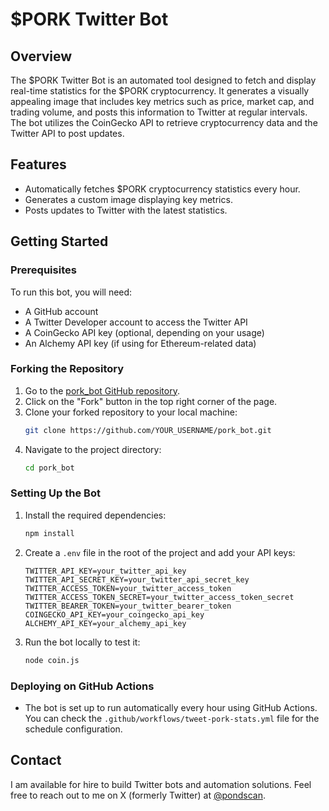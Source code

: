 # $PORK Twitter Bot

## Overview
The $PORK Twitter Bot is an automated tool designed to fetch and display real-time statistics for the $PORK cryptocurrency. It generates a visually appealing image that includes key metrics such as price, market cap, and trading volume, and posts this information to Twitter at regular intervals. The bot utilizes the CoinGecko API to retrieve cryptocurrency data and the Twitter API to post updates.

## Features
- Automatically fetches $PORK cryptocurrency statistics every hour.
- Generates a custom image displaying key metrics.
- Posts updates to Twitter with the latest statistics.

## Getting Started

### Prerequisites
To run this bot, you will need:
- A GitHub account
- A Twitter Developer account to access the Twitter API
- A CoinGecko API key (optional, depending on your usage)
- An Alchemy API key (if using for Ethereum-related data)

### Forking the Repository
1. Go to the [pork_bot GitHub repository](https://github.com/pondscan/pork_bot).
2. Click on the "Fork" button in the top right corner of the page.
3. Clone your forked repository to your local machine:
   ```bash
   git clone https://github.com/YOUR_USERNAME/pork_bot.git
   ```
4. Navigate to the project directory:
   ```bash
   cd pork_bot
   ```

### Setting Up the Bot
1. Install the required dependencies:
   ```bash
   npm install
   ```
2. Create a `.env` file in the root of the project and add your API keys:
   ```plaintext
   TWITTER_API_KEY=your_twitter_api_key
   TWITTER_API_SECRET_KEY=your_twitter_api_secret_key
   TWITTER_ACCESS_TOKEN=your_twitter_access_token
   TWITTER_ACCESS_TOKEN_SECRET=your_twitter_access_token_secret
   TWITTER_BEARER_TOKEN=your_twitter_bearer_token
   COINGECKO_API_KEY=your_coingecko_api_key
   ALCHEMY_API_KEY=your_alchemy_api_key
   ```

3. Run the bot locally to test it:
   ```bash
   node coin.js
   ```

### Deploying on GitHub Actions
- The bot is set up to run automatically every hour using GitHub Actions. You can check the `.github/workflows/tweet-pork-stats.yml` file for the schedule configuration.

## Contact
I am available for hire to build Twitter bots and automation solutions. Feel free to reach out to me on X (formerly Twitter) at [@pondscan](https://twitter.com/pondscan).
